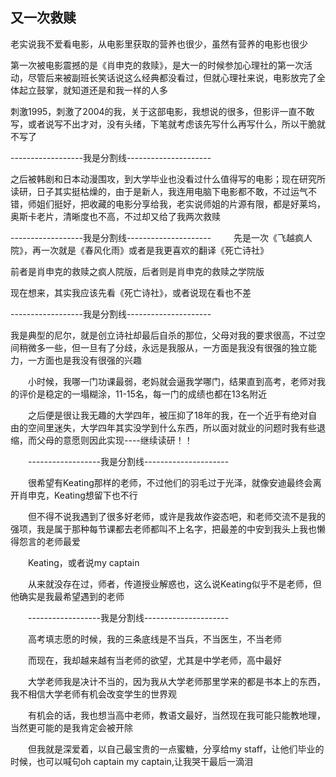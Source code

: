## 又一次救赎 ##

老实说我不爱看电影，从电影里获取的营养也很少，虽然有营养的电影也很少 
 
第一次被电影震撼的是《肖申克的救赎》，是大一的时候参加心理社的第一次活动，尽管后来被副班长笑话说这么经典都没看过，但就心理社来说，电影放完了全体起立鼓掌，就知道还是和我一样的人多 


刺激1995，刺激了2004的我，关于这部电影，我想说的很多，但影评一直不敢写，或者说写不出才对，没有头绪，下笔就考虑该先写什么再写什么，所以干脆就不写了


------------------我是分割线--------------------- 
　　 

之后被韩剧和日本动漫围攻，到大学毕业也没看过什么值得写的电影；现在研究所读研，日子其实挺枯燥的，由于是新人，我连用电脑下电影都不敢，不过运气不错，师姐们挺好，把收藏的电影分享给我，老实说师姐的片源有限，都是好莱坞，奥斯卡老片，清晰度也不高，不过却又给了我两次救赎 


------------------我是分割线--------------------- 
　　 
先是一次《飞越疯人院》，再一次就是《春风化雨》或者是我更喜欢的翻译《死亡诗社》 

前者是肖申克的救赎之疯人院版，后者则是肖申克的救赎之学院版 

现在想来，其实我应该先看《死亡诗社》，或者说现在看也不差 
　　

------------------我是分割线--------------------- 
　

我是典型的尼尔，就是创立诗社却最后自杀的那位，父母对我的要求很高，不过空间稍微多一些，但一旦有了分歧，永远是我服从，一方面是我没有很强的独立能力，一方面也是我没有很强的兴趣 

　　小时候，我哪一门功课最弱，老妈就会逼我学哪门，结果直到高考，老师对我的评价是稳定的一塌糊涂，11-15名，每一门的成绩也都在13名附近 

　　之后便是很让我无趣的大学四年，被压抑了18年的我，在一个近乎有绝对自由的空间里迷失，大学四年其实没学到什么东西，所以面对就业的问题时我有些退缩，而父母的意愿则因此实现----继续读研！！

　　------------------我是分割线--------------------- 

　　很希望有Keating那样的老师，不过他们的羽毛过于光泽，就像安迪最终会离开肖申克，Keating想留下也不行 

　　但不得不说我遇到了很多好老师，或许是我故作姿态吧，和老师交流不是我的强项，我是属于那种每节课都去老师都叫不上名字，把最差的中安到我头上我也懒得怨言的老师最爱 

　　Keating，或者说my captain 

　　从来就没存在过，师者，传道授业解惑也，这么说Keating似乎不是老师，但他确实是我最希望遇到的老师 

　　------------------我是分割线--------------------- 

　　高考填志愿的时候，我的三条底线是不当兵，不当医生，不当老师 

　　而现在，我却越来越有当老师的欲望，尤其是中学老师，高中最好 

　　大学老师我是决计不当的，因为我从大学老师那里学来的都是书本上的东西，我不相信大学老师有机会改变学生的世界观 

　　有机会的话，我也想当高中老师，教语文最好，当然现在我可能只能教地理，当然更可能的是我肯定会被开除 

　　但我就是深爱着，以自己最宝贵的一点蜜糖，分享给my staff，让他们毕业的时候，也可以喊句oh captain my captain,让我哭干最后一滴泪